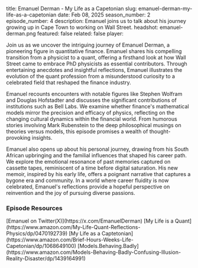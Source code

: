 title: Emanuel Derman - My Life as a Capetonian
slug: emanuel-derman-my-life-as-a-capetonian
date: Feb 08, 2025
season_number: 2
episode_number: 4
description: Emanuel joins us to talk about his journey growing up in Cape Town to working on Wall Street.
headshot: emanuel-derman.png
featured: false
related: false
player:<div id='buzzsprout-small-player-artist-emanuel-derman'></div><script type='text/javascript' charset='utf-8' src='https://www.buzzsprout.com/2229227.js?artist=Emanuel+Derman&container_id=buzzsprout-small-player-artist-emanuel-derman&player=small'></script>

Join us as we uncover the intriguing journey of Emanuel Derman, a pioneering figure in quantitative finance. Emanuel shares his compelling transition from a physicist to a quant, offering a firsthand look at how Wall Street came to embrace PhD physicists as essential contributors. Through entertaining anecdotes and insightful reflections, Emanuel illustrates the evolution of the quant profession from a misunderstood curiosity to a celebrated field that reshaped the finance industry.

Emanuel recounts encounters with notable figures like Stephen Wolfram and Douglas Hofstadter and discusses the significant contributions of institutions such as Bell Labs. We examine whether finance's mathematical models mirror the precision and efficacy of physics, reflecting on the changing cultural dynamics within the financial world. From humorous stories involving Mark Rubenstein to the deep philosophical musings on theories versus models, this episode promises a wealth of thought-provoking insights.

Emanuel also opens up about his personal journey, drawing from his South African upbringing and the familial influences that shaped his career path. We explore the emotional resonance of past memories captured on cassette tapes, reminiscent of a time before digital saturation. His new memoir, inspired by his early life, offers a poignant narrative that captures a bygone era and community. In a world where career fluidity is now celebrated, Emanuel's reflections provide a hopeful perspective on reinvention and the joy of pursuing diverse passions.
  
<h3 class="tilt-neon white mt-5 mb-3">Episode Resources</h3>
[Emanuel on Twitter(X)](https://x.com/EmanuelDerman)  
[My Life is a Quant](https://www.amazon.com/My-Life-Quant-Reflections-Physics/dp/0470192739)  
[My Life as a Captetonian](https://www.amazon.com/Brief-Hours-Weeks-Life-Capetonian/dp/1068649100)  
[Models.Behaving.Badly](https://www.amazon.com/Models-Behaving-Badly-Confusing-Illusion-Reality-Disaster/dp/1439164991)  
